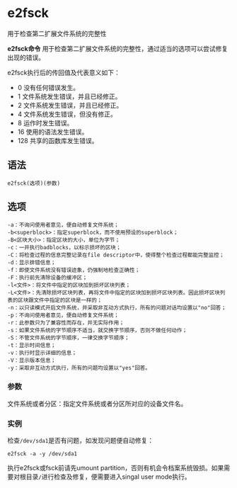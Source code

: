 e2fsck
===

用于检查第二扩展文件系统的完整性


**e2fsck命令** 用于检查第二扩展文件系统的完整性，通过适当的选项可以尝试修复出现的错误。

e2fsck执行后的传回值及代表意义如下：

*   0 没有任何错误发生。
*   1 文件系统发生错误，并且已经修正。
*   2 文件系统发生错误，并且已经修正。
*   4 文件系统发生错误，但没有修正。
*   8 运作时发生错误。
*   16 使用的语法发生错误。
*   128 共享的函数库发生错误。

## 语法

```
e2fsck(选项)(参数)
```

## 选项

```
-a：不询问使用者意见，便自动修复文件系统；
-b<superblock>：指定superblock，而不使用预设的superblock；
-B<区块大小>：指定区块的大小，单位为字节；
-c：一并执行badblocks，以标示损坏的区块；
-C：将检查过程的信息完整记录在file descriptor中，使得整个检查过程都能完整监控；
-d：显示排错信息；
-f：即使文件系统没有错误迹象，仍强制地检查正确性；
-F：执行前先清除设备的缓冲区；
-l<文件>：将文件中指定的区块加到损坏区块列表；
-L<文件>：先清除损坏区块列表，再将文件中指定的区块加到损坏区块列表。因此损坏区块列表的区块跟文件中指定的区块是一样的；
-n：以只读模式开启文件系统，并采取非互动方式执行，所有的问题对话均设置以"no"回答；
-p：不询问使用者意见，便自动修复文件系统；
-r：此参数只为了兼容性而存在，并无实际作用；
-s：如果文件系统的字节顺序不适当，就交换字节顺序，否则不做任何动作；
-S：不管文件系统的字节顺序，一律交换字节顺序；
-t：显示时间信息；
-v：执行时显示详细的信息；
-V：显示版本信息；
-y：采取非互动方式执行，所有的问题均设置以"yes"回答。
```

### 参数

文件系统或者分区：指定文件系统或者分区所对应的设备文件名。

### 实例

检查`/dev/sda1`是否有问题，如发现问题便自动修复：

```
e2fsck -a -y /dev/sda1
```

执行e2fsck或fsck前请先umount partition，否则有机会令档案系统毁损。如果需要对根目录`/`进行检查及修复，便需要进入singal user mode执行。



